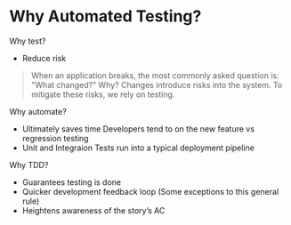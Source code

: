 # Why Automated Testing?

Why test? 
* Reduce risk

> When an application breaks, 
the most commonly asked question is: "What changed?"
Why? Changes introduce risks into the system.
To mitigate these risks, we rely on testing.

Why automate?
* Ultimately saves time
    Developers tend to on the new feature vs regression testing
* Unit and Integraion Tests run into a typical deployment pipeline

Why TDD?
* Guarantees testing is done
* Quicker development feedback loop (Some exceptions to this general rule)
* Heightens awareness of the story’s AC
